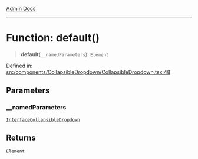 [Admin Docs](/)

***

# Function: default()

> **default**(`__namedParameters`): `Element`

Defined in: [src/components/CollapsibleDropdown/CollapsibleDropdown.tsx:48](https://github.com/PalisadoesFoundation/talawa-admin/blob/main/src/components/CollapsibleDropdown/CollapsibleDropdown.tsx#L48)

## Parameters

### \_\_namedParameters

[`InterfaceCollapsibleDropdown`](types\DropDown\interface\README\interfaces\InterfaceCollapsibleDropdown.md)

## Returns

`Element`
